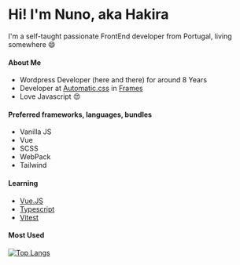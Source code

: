 # Hi! I'm Nuno, aka Hakira

I'm a self-taught passionate FrontEnd developer from Portugal, living somewhere :smile:

#### About Me
- Wordpress Developer (here and there) for around 8 Years
- Developer at [Automatic.css](https://automaticcss.com/) in [Frames](https://getframes.io)
- Love Javascript :heart_eyes:

#### Preferred frameworks, languages, bundles
- Vanilla JS
- Vue
- SCSS
- WebPack
- Tailwind

#### Learning
- [Vue.JS](https://vuejs.org/)
- [Typescript](https://www.typescriptlang.org/)
- [Vitest](https://vitest.dev/)



#### Most Used
[![Top Langs](https://github-readme-stats.vercel.app/api/top-langs/?username=Hakira-Shymuy)](https://github.com/Hakira-Shymuy/github-readme-stats)